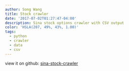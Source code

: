 ```yaml
---
author: Song Wang
title: Stock crawler
date: '2017-07-02T01:27:47-04:00'
description: Sina stock options crawler with CSV output
color: 'HSLA(207, 49%, 43%, 1.00)'
tags:
  - python
  - crawler
  - data
  - csv
---
```


view it on github: [sina-stock-crawler](https://github.com/wangsongiam/sina-stock-crawler)
